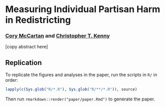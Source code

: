 # Measuring Individual Partisan Harm in Redistricting
### [Cory McCartan](https://corymccartan.github.io) and [Christopher T. Kenny](christophertkenny.com)

[copy abstract here]

## Replication

To replicate the figures and analyses in the paper, run the scripts in `R/` in order:

``` r
lapply(c(Sys.glob("R/*.R"), Sys.glob("R/**/*.R")), source)
```

Then run `rmarkdown::render("paper/paper.Rmd")` to generate the paper.
